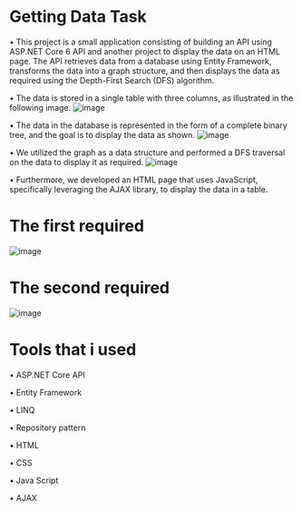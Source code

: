 # Getting Data Task

• This project is a small application consisting of building an API using ASP.NET Core 6 API and another project to display the data on an HTML page. The API retrieves data from a database using Entity Framework, transforms the data into a graph structure, and then displays the data as required using the Depth-First Search (DFS) algorithm.

• The data is stored in a single table with three columns, as illustrated in the following image. 
![image](https://github.com/MahmoudElmarzouky/Getting-Data-Task-/assets/35300232/f217c9a2-a7b5-44af-ba70-d56bc18e6da2)

• The data in the database is represented in the form of a complete binary tree, and the goal is to display the data as shown.
![image](https://github.com/MahmoudElmarzouky/Getting-Data-Task-/assets/35300232/4e7d50ad-8b67-4792-b077-4b9687e9a605)
 
• We utilized the graph as a data structure and performed a DFS traversal on the data to display it as required.
![image](https://github.com/MahmoudElmarzouky/Getting-Data-Task-/assets/35300232/a486c45c-3f6e-4625-a48b-13e28ec2caaf)

• Furthermore, we developed an HTML page that uses JavaScript, specifically leveraging the AJAX library, to display the data in a table.

# The first required 
![image](https://github.com/MahmoudElmarzouky/Getting-Data-Task-/assets/35300232/8a92ec5e-b16d-4205-afb2-66b85dbffd59)

# The second required
![image](https://github.com/MahmoudElmarzouky/Getting-Data-Task-/assets/35300232/e1daeeee-931d-47b2-8cb5-e75a3abcfeb7)

# Tools that i used 
• ASP.NET Core API

• Entity Framework

• LINQ

• Repository pattern

• HTML 

• CSS

• Java Script 

• AJAX
